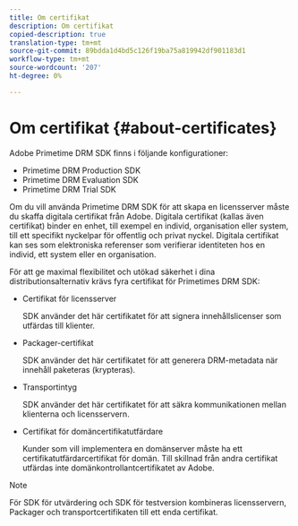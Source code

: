 ```yaml
---
title: Om certifikat
description: Om certifikat
copied-description: true
translation-type: tm+mt
source-git-commit: 89bdda1d4bd5c126f19ba75a819942df901183d1
workflow-type: tm+mt
source-wordcount: '207'
ht-degree: 0%

---
```



# Om certifikat {#about-certificates}

Adobe Primetime DRM SDK finns i följande konfigurationer:

* Primetime DRM Production SDK
* Primetime DRM Evaluation SDK
* Primetime DRM Trial SDK

Om du vill använda Primetime DRM SDK för att skapa en licensserver måste du skaffa digitala certifikat från Adobe. Digitala certifikat (kallas även certifikat) binder en enhet, till exempel en individ, organisation eller system, till ett specifikt nyckelpar för offentlig och privat nyckel. Digitala certifikat kan ses som elektroniska referenser som verifierar identiteten hos en individ, ett system eller en organisation.

För att ge maximal flexibilitet och utökad säkerhet i dina distributionsalternativ krävs fyra certifikat för Primetimes DRM SDK:

* Certifikat för licensserver

   SDK använder det här certifikatet för att signera innehållslicenser som utfärdas till klienter.
* Packager-certifikat

   SDK använder det här certifikatet för att generera DRM-metadata när innehåll paketeras (krypteras).
* Transportintyg

   SDK använder det här certifikatet för att säkra kommunikationen mellan klienterna och licensservern.
* Certifikat för domäncertifikatutfärdare

   Kunder som vill implementera en domänserver måste ha ett certifikatutfärdarcertifikat för domän. Till skillnad från andra certifikat utfärdas inte domänkontrollantcertifikatet av Adobe.

>[!NOTE]
>
>För SDK för utvärdering och SDK för testversion kombineras licensservern, Packager och transportcertifikaten till ett enda certifikat.

